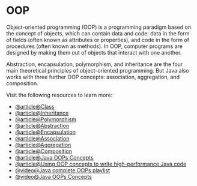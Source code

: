 # OOP

Object-oriented programming (OOP) is a programming paradigm based on the concept of objects, which can contain data and code: data in the form of fields (often known as attributes or properties), and code in the form of procedures (often known as methods). In OOP, computer programs are designed by making them out of objects that interact with one another.

Abstraction, encapsulation, polymorphism, and inheritance are the four main theoretical principles of object-oriented programming. But Java also works with three further OOP concepts: association, aggregation, and composition.

Visit the following resources to learn more:

- [@article@Class](https://www.javatpoint.com/object-and-class-in-java)
- [@article@Inheritance](https://www.javatpoint.com/inheritance-in-java)
- [@article@Polymorphism](https://www.javatpoint.com/runtime-polymorphism-in-java)
- [@article@Abstraction](https://www.softwaretestinghelp.com/what-is-abstraction-in-java/)
- [@article@Encapsulation](https://www.programiz.com/java-programming/encapsulation)
- [@article@Association](https://www.javatpoint.com/association-in-java)
- [@article@Aggregation](https://www.javatpoint.com/aggregation-in-java)
- [@article@Composition](https://www.geeksforgeeks.org/composition-in-java/)
- [@article@Java OOPs Concepts](https://www.javatpoint.com/java-oops-concepts)
- [@article@Using OOP concepts to write high-performance Java code](https://raygun.com/blog/oop-concepts-java)
- [@video@Java complete OOPs playlist](https://youtube.com/playlist?list=PL9gnSGHSqcno1G3XjUbwzXHL8_EttOuKk)
- [@video@Java OOPs Concepts](https://www.youtube.com/watch?v=6T_HgnjoYwM)
